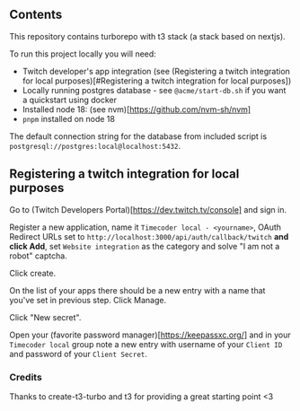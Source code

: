 ## Contents

This repository contains turborepo with t3 stack (a stack based on nextjs).

To run this project locally you will need:

- Twitch developer's app integration (see (Registering a twitch integration for local purposes)[#Registering a twitch integration for local purposes])
- Locally running postgres database - see `@acme/start-db.sh` if you want a quickstart using docker
- Installed node 18: (see nvm)[https://github.com/nvm-sh/nvm]
- `pnpm` installed on node 18

The default connection string for the database from included script is `postgresql://postgres:local@localhost:5432`.

## Registering a twitch integration for local purposes

Go to (Twitch Developers Portal)[https://dev.twitch.tv/console] and sign in.

Register a new application, name it `Timecoder local - <yourname>`, OAuth Redirect URLs set to `http://localhost:3000/api/auth/callback/twitch` **and click Add**, set `Website integration` as the category and solve "I am not a robot" captcha.

Click create.

On the list of your apps there should be a new entry with a name that you've set in previous step. Click Manage.

Click "New secret".

Open your (favorite password manager)[https://keepassxc.org/] and in your `Timecoder local` group note a new entry with username of your `Client ID` and password of your `Client Secret`.

### Credits

Thanks to create-t3-turbo and t3 for providing a great starting point <3
